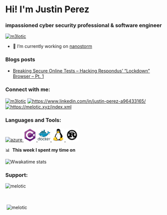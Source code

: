 <h1 align="left">Hi! I'm Justin Perez</h1>
<h3 align="left">impassioned cyber security professional & software engineer</h3>

<p align="left"> <a href="https://twitter.com/m3lotic" target="blank"><img src="https://img.shields.io/twitter/follow/m3lotic?logo=twitter&style=for-the-badge" alt="m3lotic" /></a> </p>

- 🔭 I’m currently working on [nanostorm](https://github.com/melotic/nanostorm)

### Blogs posts
<!-- BLOG-POST-LIST:START -->
- [Breaking Secure Online Tests – Hacking Respondus’ “Lockdown” Browser – Pt. 1](https://melotic.xyz/2020/03/breaking-secure-online-tests-hacking-respondus-lockdown-browser-pt-1/)
<!-- BLOG-POST-LIST:END -->

<h3 align="left">Connect with me:</h3>
<p align="left">
<a href="https://twitter.com/m3lotic" target="blank"><img align="center" src="https://raw.githubusercontent.com/rahuldkjain/github-profile-readme-generator/master/src/images/icons/Social/twitter.svg" alt="m3lotic" height="30" width="40" /></a>
<a href="https://linkedin.com/in/https://www.linkedin.com/in/justin-perez-a96433165/" target="blank"><img align="center" src="https://raw.githubusercontent.com/rahuldkjain/github-profile-readme-generator/master/src/images/icons/Social/linked-in-alt.svg" alt="https://www.linkedin.com/in/justin-perez-a96433165/" height="30" width="40" /></a>
<a href="/https://melotic.xyz/index.xml" target="blank"><img align="center" src="https://raw.githubusercontent.com/rahuldkjain/github-profile-readme-generator/master/src/images/icons/Social/rss.svg" alt="https://melotic.xyz/index.xml" height="30" width="40" /></a>
</p>

<h3 align="left">Languages and Tools:</h3>
<p align="left"> <a href="https://azure.microsoft.com/en-in/" target="_blank" rel="noreferrer"> <img src="https://www.vectorlogo.zone/logos/microsoft_azure/microsoft_azure-icon.svg" alt="azure" width="40" height="40"/> </a> <a href="https://www.w3schools.com/cs/" target="_blank" rel="noreferrer"> <img src="https://raw.githubusercontent.com/devicons/devicon/master/icons/csharp/csharp-original.svg" alt="csharp" width="40" height="40"/> </a> <a href="https://www.docker.com/" target="_blank" rel="noreferrer"> <img src="https://raw.githubusercontent.com/devicons/devicon/master/icons/docker/docker-original-wordmark.svg" alt="docker" width="40" height="40"/> </a> <a href="https://www.linux.org/" target="_blank" rel="noreferrer"> <img src="https://raw.githubusercontent.com/devicons/devicon/master/icons/linux/linux-original.svg" alt="linux" width="40" height="40"/> </a> <a href="https://www.rust-lang.org" target="_blank" rel="noreferrer"> <img src="https://raw.githubusercontent.com/devicons/devicon/master/icons/rust/rust-plain.svg" alt="rust" width="40" height="40"/> </a> </p>


📊 &nbsp;**This week I spent my time on**

![Wwakatime stats](https://github-readme-stats-taupe-two.vercel.app/api/wakatime?username=melotic&hide_title=true&hide_border=true&langs_count=5&bg_color=00000000&text_color=777)

<h3 align="left">Support:</h3>
<p><a href="https://ko-fi.com/melotic"> <img align="left" src="https://cdn.ko-fi.com/cdn/kofi3.png?v=3" height="50" width="210" alt="melotic" /></a></p><br><br>

<br />

<p>&nbsp;<img align="center" src="https://github-readme-stats.vercel.app/api?username=melotic&show_icons=true&locale=en" alt="melotic" /></p>
